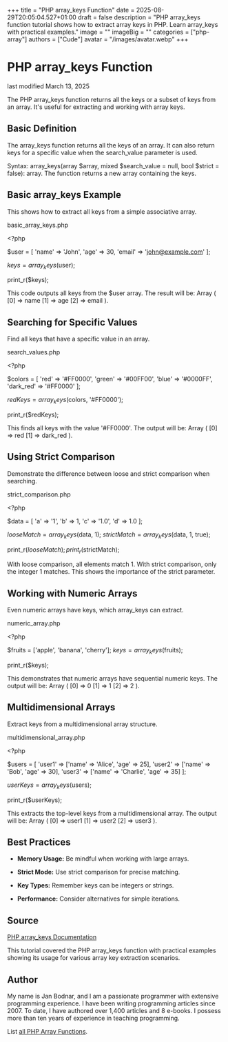 +++
title = "PHP array_keys Function"
date = 2025-08-29T20:05:04.527+01:00
draft = false
description = "PHP array_keys function tutorial shows how to extract array keys in PHP. Learn array_keys with practical examples."
image = ""
imageBig = ""
categories = ["php-array"]
authors = ["Cude"]
avatar = "/images/avatar.webp"
+++

# PHP array_keys Function

last modified March 13, 2025

The PHP array_keys function returns all the keys or a subset of
keys from an array. It's useful for extracting and working with array keys.

## Basic Definition

The array_keys function returns all the keys of an array. It can
also return keys for a specific value when the search_value parameter is used.

Syntax: array_keys(array $array, mixed $search_value = null, bool $strict = false): array.
The function returns a new array containing the keys.

## Basic array_keys Example

This shows how to extract all keys from a simple associative array.

basic_array_keys.php
  

&lt;?php

$user = [
    'name' =&gt; 'John',
    'age' =&gt; 30,
    'email' =&gt; 'john@example.com'
];

$keys = array_keys($user);

print_r($keys);

This code outputs all keys from the $user array. The result will be:
Array ( [0] =&gt; name [1] =&gt; age [2] =&gt; email ).

## Searching for Specific Values

Find all keys that have a specific value in an array.

search_values.php
  

&lt;?php

$colors = [
    'red' =&gt; '#FF0000',
    'green' =&gt; '#00FF00',
    'blue' =&gt; '#0000FF',
    'dark_red' =&gt; '#FF0000'
];

$redKeys = array_keys($colors, '#FF0000');

print_r($redKeys);

This finds all keys with the value '#FF0000'. The output will be:
Array ( [0] =&gt; red [1] =&gt; dark_red ).

## Using Strict Comparison

Demonstrate the difference between loose and strict comparison when searching.

strict_comparison.php
  

&lt;?php

$data = [
    'a' =&gt; '1',
    'b' =&gt; 1,
    'c' =&gt; '1.0',
    'd' =&gt; 1.0
];

$looseMatch = array_keys($data, 1);
$strictMatch = array_keys($data, 1, true);

print_r($looseMatch);
print_r($strictMatch);

With loose comparison, all elements match 1. With strict comparison, only
the integer 1 matches. This shows the importance of the strict parameter.

## Working with Numeric Arrays

Even numeric arrays have keys, which array_keys can extract.

numeric_array.php
  

&lt;?php

$fruits = ['apple', 'banana', 'cherry'];
$keys = array_keys($fruits);

print_r($keys);

This demonstrates that numeric arrays have sequential numeric keys. The
output will be: Array ( [0] =&gt; 0 [1] =&gt; 1 [2] =&gt; 2 ).

## Multidimensional Arrays

Extract keys from a multidimensional array structure.

multidimensional_array.php
  

&lt;?php

$users = [
    'user1' =&gt; ['name' =&gt; 'Alice', 'age' =&gt; 25],
    'user2' =&gt; ['name' =&gt; 'Bob', 'age' =&gt; 30],
    'user3' =&gt; ['name' =&gt; 'Charlie', 'age' =&gt; 35]
];

$userKeys = array_keys($users);

print_r($userKeys);

This extracts the top-level keys from a multidimensional array. The output
will be: Array ( [0] =&gt; user1 [1] =&gt; user2 [2] =&gt; user3 ).

## Best Practices

- **Memory Usage:** Be mindful when working with large arrays.

- **Strict Mode:** Use strict comparison for precise matching.

- **Key Types:** Remember keys can be integers or strings.

- **Performance:** Consider alternatives for simple iterations.

## Source

[PHP array_keys Documentation](https://www.php.net/manual/en/function.array-keys.php)

This tutorial covered the PHP array_keys function with practical
examples showing its usage for various array key extraction scenarios.

## Author

My name is Jan Bodnar, and I am a passionate programmer with extensive
programming experience. I have been writing programming articles since 2007.
To date, I have authored over 1,400 articles and 8 e-books. I possess more
than ten years of experience in teaching programming.

List [all PHP Array Functions](/php/#php-array).